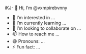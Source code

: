 iKJ- 👋 Hi, I’m @vxmpirebvnny
- 👀 I’m interested in ...
- 🌱 I’m currently learning ...
- 💞️ I’m looking to collaborate on ...
- 📫 How to reach me ...
- 😄 Pronouns: ...
- ⚡ Fun fact: ...

<!---
vxmpirebvnny/vxmpirebvnny is a ✨ special ✨ repository because its `README.md` (this file) appears on your GitHub profile.
You can click the Preview link to take a look at your changes.
--->
